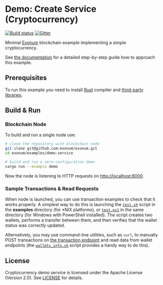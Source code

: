 # Demo: Create Service (Cryptocurrency)

[![Build status][travis-image]][travis-url]
[![Gitter][gitter-image]][gitter-url]

[travis-image]: https://travis-ci.com/exonum/exonum.svg?branch=master
[travis-url]: https://travis-ci.com/exonum/exonum
[gitter-image]: https://img.shields.io/gitter/room/exonum/exonum.svg?style=flat-square
[gitter-url]: https://gitter.im/exonum/exonum

Minimal [Exonum](https://github.com/exonum/exonum) blockchain example implementing
a simple cryptocurrency.

See [the documentation](https://exonum.com/doc/get-started/create-service)
for a detailed step-by-step guide how to approach this example.

## Prerequisites

To run this example you need to install [Rust](https://www.rust-lang.org/en-US/)
compiler and [third-party libraries](http://exonum.com/doc/get-started/install/).

## Build & Run

### Blockchain Node

To build and run a single node use:

```sh
# clone the repository with blockchain node
git clone git@github.com:exonum/exonum.git
cd exonum/examples/demo-service

# build and run a zero-configuration demo
cargo run --example demo
```

Now the node is listening to HTTP requests on <http://localhost:8000>.

### Sample Transactions & Read Requests

When node is launched, you can use transaction examples to check that it works properly.
A simplest way to do this is launching the [`test.sh`](examples/test.sh)
script in the **examples** directory (for \*NIX platforms), or [`test.ps1`](examples/test.ps1)
in the same directory (for Windows with PowerShell installed).
The script creates two wallets, performs a transfer
between them, and then verifies that the wallet status was correctly updated.

Alternatively, you may use command-line utilities, such as `curl`, to manually
POST transactions on [the transaction endpoint] and read data from wallet
endpoints (the [`wallets_info.sh`](examples/wallets_info.sh) script provides a
handy way to do this).

## License

Cryptocurrency demo service is licensed under the Apache License (Version 2.0). See
[LICENSE](LICENSE) for details.

[the transaction endpoint]: http://127.0.0.1:8000/api/services/cryptocurrency/v1/wallets
